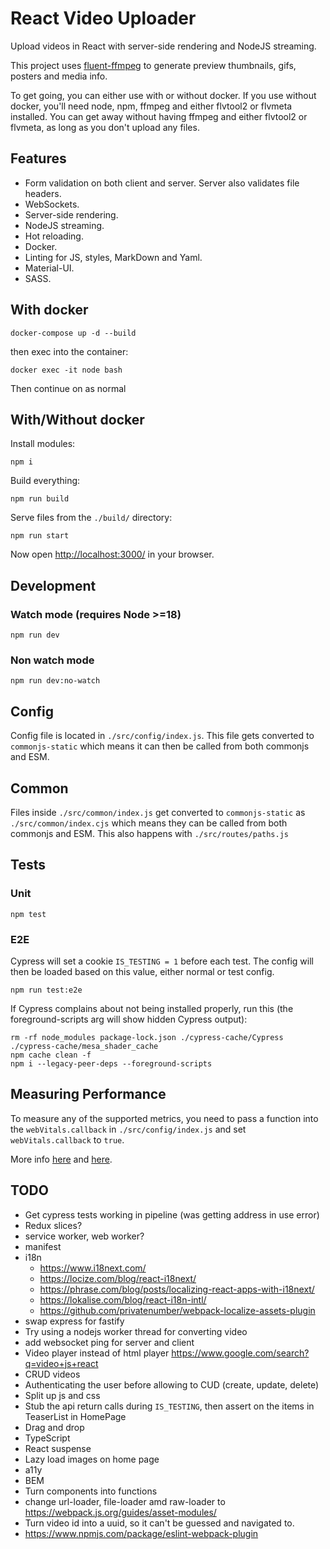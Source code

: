 # React Video Uploader

Upload videos in React with server-side rendering and NodeJS streaming.

This project uses [fluent-ffmpeg](https://github.com/fluent-ffmpeg/node-fluent-ffmpeg)
to generate preview thumbnails, gifs, posters and media info.

To get going, you can either use with or without docker.
If you use without docker, you'll need node, npm,
ffmpeg and either flvtool2 or flvmeta installed.
You can get away without having ffmpeg and either flvtool2 or flvmeta,
as long as you don't upload any files.

## Features

* Form validation on both client and server. Server also validates file headers.
* WebSockets.
* Server-side rendering.
* NodeJS streaming.
* Hot reloading.
* Docker.
* Linting for JS, styles, MarkDown and Yaml.
* Material-UI.
* SASS.

## With docker

```shell
docker-compose up -d --build
```

then exec into the container:

```shell
docker exec -it node bash
```

Then continue on as normal

## With/Without docker

Install modules:

```shell
npm i
```

Build everything:

```shell
npm run build
```

Serve files from the `./build/` directory:

```shell
npm run start
```

Now open [http://localhost:3000/](http://localhost:3000/) in your browser.

## Development

### Watch mode (requires Node >=18)

```shell
npm run dev
```

### Non watch mode

```shell
npm run dev:no-watch
```

## Config

Config file is located in `./src/config/index.js`.
This file gets converted to `commonjs-static` which means it can then be called from
both commonjs and ESM.

## Common

Files inside `./src/common/index.js` get converted to `commonjs-static` as `./src/common/index.cjs`
which means they can be called from both commonjs and ESM.
This also happens with `./src/routes/paths.js`

## Tests

### Unit

```shell
npm test
```

### E2E

Cypress will set a cookie `IS_TESTING = 1` before each test.
The config will then be loaded based on this value, either normal or test config.

```shell
npm run test:e2e
```

If Cypress complains about not being installed properly,
run this (the foreground-scripts arg will show hidden Cypress output):

```shell
rm -rf node_modules package-lock.json ./cypress-cache/Cypress ./cypress-cache/mesa_shader_cache
npm cache clean -f
npm i --legacy-peer-deps --foreground-scripts
```

## Measuring Performance

To measure any of the supported metrics,
you need to pass a function into the `webVitals.callback` in `./src/config/index.js`
and set `webVitals.callback` to `true`.

More info [here](https://www.npmjs.com/package/web-vitals)
and [here](https://create-react-app.dev/docs/measuring-performance/).

## TODO

* Get cypress tests working in pipeline (was getting address in use error)
* Redux slices?
* service worker, web worker?
* manifest
* i18n
  * https://www.i18next.com/
  * https://locize.com/blog/react-i18next/
  * https://phrase.com/blog/posts/localizing-react-apps-with-i18next/
  * https://lokalise.com/blog/react-i18n-intl/
  * https://github.com/privatenumber/webpack-localize-assets-plugin
* swap express for fastify
* Try using a nodejs worker thread for converting video
* add websocket ping for server and client
* Video player instead of html player https://www.google.com/search?q=video+js+react
* CRUD videos
* Authenticating the user before allowing to CUD (create, update, delete)
* Split up js and css
* Stub the api return calls during `IS_TESTING`, then assert on the items in TeaserList in HomePage
* Drag and drop
* TypeScript
* React suspense
* Lazy load images on home page
* a11y
* BEM
* Turn components into functions
* change url-loader, file-loader amd raw-loader to https://webpack.js.org/guides/asset-modules/
* Turn video id into a uuid, so it can't be guessed and navigated to.
* https://www.npmjs.com/package/eslint-webpack-plugin
